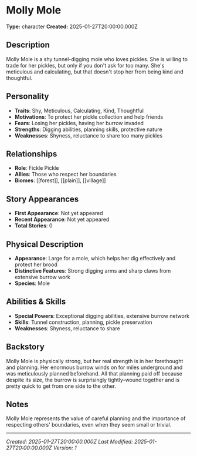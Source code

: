 # Molly Mole

**Type:** character
**Created:** 2025-01-27T20:00:00.000Z

## Description

Molly Mole is a shy tunnel-digging mole who loves pickles. She is willing to trade for her pickles, but only if you don't ask for too many. She's meticulous and calculating, but that doesn't stop her from being kind and thoughtful.

## Personality

- **Traits**: Shy, Meticulous, Calculating, Kind, Thoughtful
- **Motivations**: To protect her pickle collection and help friends
- **Fears**: Losing her pickles, having her burrow invaded
- **Strengths**: Digging abilities, planning skills, protective nature
- **Weaknesses**: Shyness, reluctance to share too many pickles

## Relationships

- **Role**: Fickle Pickle
- **Allies**: Those who respect her boundaries
- **Biomes**: [[forest]], [[plain]], [[village]]

## Story Appearances

- **First Appearance**: Not yet appeared
- **Recent Appearance**: Not yet appeared
- **Total Stories**: 0

## Physical Description

- **Appearance**: Large for a mole, which helps her dig effectively and protect her brood
- **Distinctive Features**: Strong digging arms and sharp claws from extensive burrow work
- **Species**: Mole

## Abilities & Skills

- **Special Powers**: Exceptional digging abilities, extensive burrow network
- **Skills**: Tunnel construction, planning, pickle preservation
- **Weaknesses**: Shyness, reluctance to share

## Backstory

Molly Mole is physically strong, but her real strength is in her forethought and planning. Her enormous burrow winds on for miles underground and was meticulously planned beforehand. All that planning paid off because despite its size, the burrow is surprisingly tightly-wound together and is pretty quick to get from one side to the other.

## Notes

Molly Mole represents the value of careful planning and the importance of respecting others' boundaries, even when they seem small or trivial.

---
*Created: 2025-01-27T20:00:00.000Z*
*Last Modified: 2025-01-27T20:00:00.000Z*
*Version: 1*
